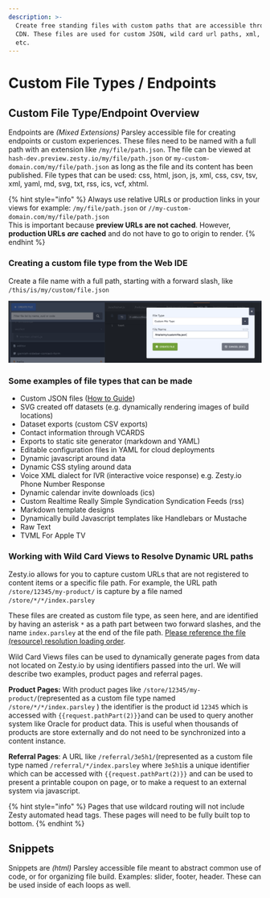 ```yaml
---
description: >-
  Create free standing files with custom paths that are accessible through the
  CDN. These files are used for custom JSON, wild card url paths, xml, html,
  etc.
---
```


# Custom File Types / Endpoints

## Custom File Type/Endpoint Overview 

Endpoints are _\(Mixed Extensions\)_ Parsley accessible file for creating endpoints or custom experiences. These files need to be named with a full path with an extension like `/my/file/path.json`. The file can be viewed at `hash-dev.preview.zesty.io/my/file/path.json` or `my-custom-domain.com/my/file/path.json` as long as the file and its content has been published. File types that can be used: css, html, json, js, xml, css, csv, tsv, xml, yaml, md, svg, txt, rss, ics, vcf, xhtml.

{% hint style="info" %}
Always use relative URLs or production links in your views for example: `/my/file/path.json`  or  `//my-custom-domain.com/my/file/path.json`   
This is important because **preview URLs are not cached**. However, **production URLs** _**are**_ **cached** and do not have to go to origin to render.
{% endhint %}

### 

### Creating a custom file type from the Web IDE

Create a file name with a full path, starting with a forward slash, like `/this/is/my/custom/file.json`

![Click Create File \(blue button top left\) and choose custom file type from the dropdown.](../../../.gitbook/assets/custom-endpoint.png)

### Some examples of file types that can be made

* Custom JSON files \([How to Guide](../../../guides/how-to-create-a-customizable-json-endpoint-for-content.md)\)
* SVG created off datasets \(e.g. dynamically rendering images of build locations\)
* Dataset exports \(custom CSV exports\)
* Contact information through VCARDS
* Exports to static site generator \(markdown and YAML\)
* Editable configuration files in YAML for cloud deployments
* Dynamic javascript around data
* Dynamic CSS styling around data
* Voice XML dialect for IVR \(interactive voice response\) e.g. Zesty.io Phone Number Response
* Dynamic calendar invite downloads \(ics\)
* Custom Realtime Really Simple Syndication Syndication Feeds \(rss\)
* Markdown template designs
* Dynamically build Javascript templates like Handlebars or Mustache
* Raw Text
* TVML For Apple TV

### Working with Wild Card Views to Resolve Dynamic URL paths

Zesty.io allows for you to capture custom URLs that are not registered to content items or a specific file path. For example, the URL path `/store/12345/my-product/` is capture by a file named `/store/*/*/index.parsley`

These files are created as custom file type, as seen here, and are identified by having an asterisk `*` as a path part between two forward slashes, and the name `index.parsley` at the end of the file path. [Please reference the file \(resource\) resolution loading order](../../web-engine/resource-resolution-order.md).

Wild Card Views files can be used to dynamically generate pages from data not located on Zesty.io by using identifiers passed into the url. We will describe two examples, product pages and referral pages. 

**Product Pages:** With product pages like `/store/12345/my-product/`\(represented as a custom file type named `/store/*/*/index.parsley` \) the identifier is the product id `12345` which is accessed with `{{request.pathPart(2)}}`and can be used to query another system like Oracle for product data. This is useful when thousands of products are store externally and do not need to be synchronized into a content instance.  

**Referral Pages**: A URL like `/referral/3e5h1/`\(represented as a custom file type named `/referral/*/index.parsley` where `3e5h1`is a unique identifier which can be accessed with `{{request.pathPart(2)}}` and can be used to present a printable coupon on page, or to make a request to an external system via javascript. 

{% hint style="info" %}
Pages that use wildcard routing will not include Zesty automated head tags. These pages will need to be fully built top to bottom. 
{% endhint %}

##  Snippets 

Snippets are _\(html\)_ Parsley accessible file meant to abstract common use of code, or for organizing file build. Examples: slider, footer, header. These can be used inside of each loops as well.


